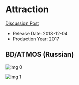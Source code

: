 # Attraction

[Discussion Post](https://www.avsforum.com/threads/bass-eq-for-filtered-movies.2995212/post-59899250)

* Release Date: 2018-12-04
* Production Year: 2017

## BD/ATMOS (Russian)

![img 0](https://i.imgur.com/1BuzjGn.jpg)

![img 1](https://i.imgur.com/84x07J5.png)

